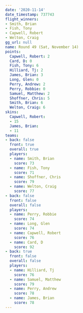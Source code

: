 ```yaml
---
date: '2020-11-14'
date_timestamp: 737743
flight_winners:
- Smith, Brian
- Fish, Tony
- Capwell, Robert
- Welton, Craig
gg_url: null
name: Round 49 (Sat, November 14)
points:
  Capwell, Robert: 2
  Card, D: 0
  Fish, Tony: 6
  Hilliard, Tj: 2
  James, Brian: 3
  Long, Glen: 0
  Perry, Andrew: 2
  Perry, Robbie: 0
  Samuel, Matthew: 2
  Shoffner, Chris: 5
  Smith, Brian: 6
  Welton, Craig: 6
skins:
  Capwell, Robert:
  - 15
  James, Brian:
  - 11
teams:
- back: false
  front: true
  overall: true
  players:
  - name: Smith, Brian
    score: 73
  - name: Fish, Tony
    score: 71
  - name: Shoffner, Chris
    score: 79
  - name: Welton, Craig
    score: 77
- back: false
  front: false
  overall: false
  players:
  - name: Perry, Robbie
    score: 74
  - name: Long, Glen
    score: 74
  - name: Capwell, Robert
    score: 76
  - name: Card, D
    score: 92
- back: true
  front: false
  overall: false
  players:
  - name: Hilliard, Tj
    score: 76
  - name: Samuel, Matthew
    score: 79
  - name: Perry, Andrew
    score: 78
  - name: James, Brian
    score: 78
---
```

